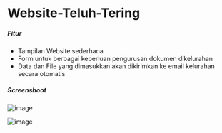 # Website-Teluh-Tering

##### Fitur
- Tampilan Website sederhana
- Form untuk berbagai keperluan pengurusan dokumen dikelurahan
- Data dan File yang dimasukkan akan dikirimkan ke email kelurahan secara otomatis

##### Screenshoot

![image](https://user-images.githubusercontent.com/49858542/160261669-7ba5dfe0-dac1-4a5d-ae6c-174ac83b30d5.png)

![image](https://user-images.githubusercontent.com/49858542/160261713-8713d16e-3489-4277-ae96-1f81fe404912.png)
